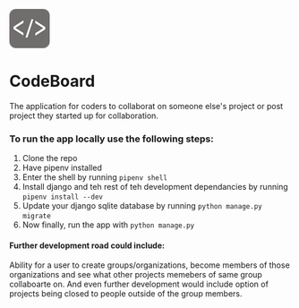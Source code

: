 ![Kickstart Coding Logo](./apps/core/static/images/logo.png)

# CodeBoard

The application for coders to collaborat on someone else's project or post project they started up for collaboration.


### To run the app locally use the following steps:

1. Clone the repo
2. Have pipenv installed 
3. Enter the shell by running ```pipenv shell```
4. Install django and teh rest of teh development dependancies by running ```pipenv install --dev```
5. Update your django sqlite database by running ```python manage.py migrate```
6. Now finally, run the app with ```python manage.py```


#### Further development road could include:

Ability for a user to create groups/organizations, become members of those organizations and see what other projects memebers of same group collaboarte on. 
And even further development would include option of projects being closed to people outside of the group members.
